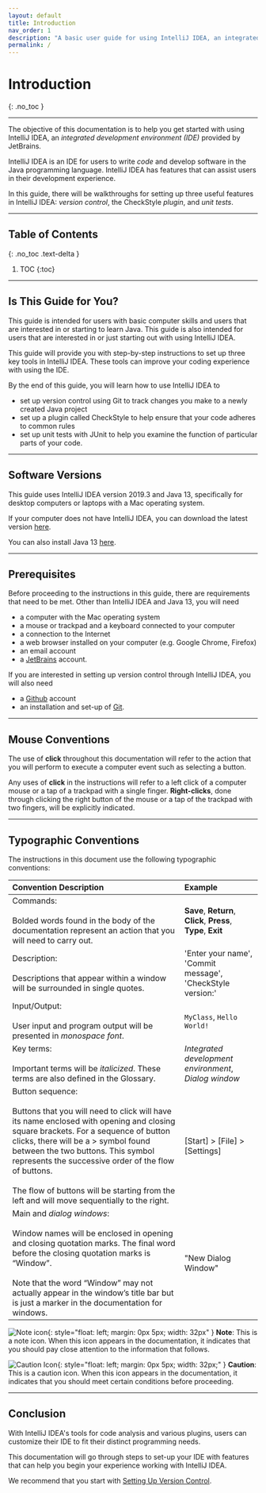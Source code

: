 ```yaml
---
layout: default
title: Introduction
nav_order: 1
description: "A basic user guide for using IntelliJ IDEA, an integrated development environment for Java."
permalink: /
---
```


# Introduction
{: .no_toc }

---

The objective of this documentation is to help you get started with using IntelliJ IDEA, an *integrated development environment (IDE)* provided by JetBrains.  

IntelliJ IDEA is an IDE for users to write *code* and develop software in the Java programming language. IntelliJ IDEA has features that can assist users in their development experience.  

In this guide, there will be walkthroughs for setting up three useful features in IntelliJ IDEA: *version control*, the CheckStyle *plugin*, and *unit tests*. 

---

## Table of Contents
{: .no_toc .text-delta }

1. TOC
{:toc}

---

## Is This Guide for You?
This guide is intended for users with basic computer skills and users that are interested in or starting to learn Java. This guide is also intended for users that are interested in or just starting out with using IntelliJ IDEA.  

This guide will provide you with step-by-step instructions to set up three key tools in IntelliJ IDEA. These tools can improve your coding experience with using the IDE.

By the end of this guide, you will learn how to use IntelliJ IDEA to
- set up version control using Git to track changes you make to a newly created Java project
- set up a plugin called CheckStyle to help ensure that your code adheres to common rules 
- set up unit tests with JUnit to help you examine the function of particular parts of your code.

---

## Software Versions
This guide uses IntelliJ IDEA version 2019.3 and Java 13, specifically for desktop computers or laptops with a Mac operating system.  

If your computer does not have IntelliJ IDEA, you can download the latest version [here](https://www.jetbrains.com/idea/download/). 

You can also install Java 13 [here](https://www.oracle.com/java/technologies/javase-jdk13-downloads.html).

---

## Prerequisites
Before proceeding to the instructions in this guide, there are requirements that need to be met. Other than IntelliJ IDEA and Java 13, you will need
-	a computer with the Mac operating system
-	a mouse or trackpad and a keyboard connected to your computer
-	a connection to the Internet
-	a web browser installed on your computer (e.g. Google Chrome, Firefox)
-	an email account
- a [JetBrains](https://account.jetbrains.com/login) account.

If you are interested in setting up version control through IntelliJ IDEA, you will also need
- a [Github](https://github.com/) account
- an installation and set-up of [Git](https://git-scm.com/downloads).

---

## Mouse Conventions
The use of **click** throughout this documentation will refer to the action that you will perform to execute a computer event such as selecting a button.

Any uses of **click** in the instructions will refer to a left click of a computer mouse or a tap of a trackpad with a single finger. **Right-clicks**, done through clicking the right button of the mouse or a tap of the trackpad with two fingers, will be explicitly indicated. 

---

## Typographic Conventions
The instructions in this document use the following typographic conventions:<br>

| Convention Description  | Example |
| :------------- | :------------- |
| Commands:<br><br>Bolded words found in the body of the documentation represent an action that you will need to carry out.  | **Save**, **Return**, **Click**, **Press**, **Type**, **Exit**  |
| Description:<br><br>Descriptions that appear within a window will be surrounded in single quotes. | 'Enter your name', 'Commit message', 'CheckStyle version:'  |
| Input/Output:<br><br>User input and program output will be presented in *monospace font*. | `MyClass`, `Hello World!` |
| Key terms:<br><br>Important terms will be *italicized*. These terms are also defined in the Glossary. | *Integrated development environment*, *Dialog window*  |
| Button sequence:<br><br>Buttons that you will need to click will have its name enclosed with opening and closing square brackets. For a sequence of button clicks, there will be a > symbol found between the two buttons. This symbol represents the successive order of the flow of buttons.<br><br>The flow of buttons will be starting from the left and will move sequentially to the right. | \[Start\] > \[File\] > \[Settings\]  | 
| Main and *dialog windows*:<br><br>Window names will be enclosed in opening and closing quotation marks. The final word before the closing quotation marks is “Window”.<br><br>Note that the word “Window” may not actually appear in the window’s title bar but is just a marker in the documentation for windows. | "New Dialog Window" |

![Note icon](https://github.com/seungho0106/Documentation/blob/gh-pages/assets/images/note-icon.png?raw=true "Note icon"){: style="float: left; margin: 0px 5px; width: 32px" } 
**Note**: This is a note icon. When this icon appears in the documentation, it indicates that you should pay close attention to the information that follows.<br>

![Caution Icon](https://github.com/seungho0106/Documentation/blob/gh-pages/assets/images/caution-icon.png?raw=true){: style="float: left; margin: 0px 5px; width: 32px;" }
**Caution**: This is a caution icon. When this icon appears in the documentation, it indicates that you should meet certain conditions before proceeding.<br>

---

## Conclusion
With IntelliJ IDEA's tools for code analysis and various plugins, users can customize their IDE to fit their distinct programming needs.  

This documentation will go through steps to set-up your IDE with features that can help you begin your experience working with IntelliJ IDEA.

We recommend that you start with [Setting Up Version Control](https://huynhmichelle.github.io/Documentation/docs/version-control).
